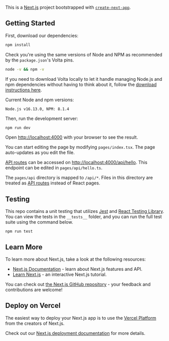 This is a [Next.js](https://nextjs.org/) project bootstrapped with [`create-next-app`](https://github.com/vercel/next.js/tree/canary/packages/create-next-app).

## Getting Started

First, download our dependencies:

```bash
npm install
```

Check you're using the same versions of Node and NPM as recommended by the `package.json`'s Volta pins.

```bash
node -v && npm -v
```

If you need to download Volta locally to let it handle managing Node.js and npm dependencies without having to think about it, follow the [download instructions here](https://docs.volta.sh/guide/getting-started).

Current Node and npm versions:

`Node.js v16.13.0, NPM: 8.1.4`

Then, run the development server:

```bash
npm run dev
```

Open [http://localhost:4000](http://localhost:4000) with your browser to see the result.

You can start editing the page by modifying `pages/index.tsx`. The page auto-updates as you edit the file.

[API routes](https://nextjs.org/docs/api-routes/introduction) can be accessed on [http://localhost:4000/api/hello](http://localhost:4000/api/hello). This endpoint can be edited in `pages/api/hello.ts`.

The `pages/api` directory is mapped to `/api/*`. Files in this directory are treated as [API routes](https://nextjs.org/docs/api-routes/introduction) instead of React pages.

## Testing

This repo contains a unit testing that utilizes [Jest](https://jestjs.io/) and [React Testing Library](https://testing-library.com/docs/react-testing-library/intro/). You can view the tests in the `__tests__` folder, and you can run the full test suite using the command below.

```
npm run test
```

## Learn More

To learn more about Next.js, take a look at the following resources:

- [Next.js Documentation](https://nextjs.org/docs) - learn about Next.js features and API.
- [Learn Next.js](https://nextjs.org/learn) - an interactive Next.js tutorial.

You can check out [the Next.js GitHub repository](https://github.com/vercel/next.js/) - your feedback and contributions are welcome!

## Deploy on Vercel

The easiest way to deploy your Next.js app is to use the [Vercel Platform](https://vercel.com/new?utm_medium=default-template&filter=next.js&utm_source=create-next-app&utm_campaign=create-next-app-readme) from the creators of Next.js.

Check out our [Next.js deployment documentation](https://nextjs.org/docs/deployment) for more details.
